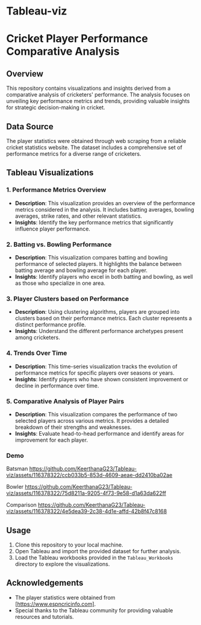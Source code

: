 # Tableau-viz
# Cricket Player Performance Comparative Analysis

## Overview

This repository contains visualizations and insights derived from a comparative analysis of cricketers' performance. The analysis focuses on unveiling key performance metrics and trends, providing valuable insights for strategic decision-making in cricket.

## Data Source

The player statistics were obtained through web scraping from a reliable cricket statistics website. The dataset includes a comprehensive set of performance metrics for a diverse range of cricketers.

## Tableau Visualizations

### 1. Performance Metrics Overview

- **Description**: This visualization provides an overview of the performance metrics considered in the analysis. It includes batting averages, bowling averages, strike rates, and other relevant statistics.
- **Insights**: Identify the key performance metrics that significantly influence player performance.

### 2. Batting vs. Bowling Performance

- **Description**: This visualization compares batting and bowling performance of selected players. It highlights the balance between batting average and bowling average for each player.
- **Insights**: Identify players who excel in both batting and bowling, as well as those who specialize in one area.

### 3. Player Clusters based on Performance

- **Description**: Using clustering algorithms, players are grouped into clusters based on their performance metrics. Each cluster represents a distinct performance profile.
- **Insights**: Understand the different performance archetypes present among cricketers.

### 4. Trends Over Time

- **Description**: This time-series visualization tracks the evolution of performance metrics for specific players over seasons or years.
- **Insights**: Identify players who have shown consistent improvement or decline in performance over time.

### 5. Comparative Analysis of Player Pairs

- **Description**: This visualization compares the performance of two selected players across various metrics. It provides a detailed breakdown of their strengths and weaknesses.
- **Insights**: Evaluate head-to-head performance and identify areas for improvement for each player.



### Demo
Batsman
https://github.com/KeerthanaG23/Tableau-viz/assets/116378322/ccb033b5-853d-4609-aeae-dd2410ba02ae

Bowler
https://github.com/KeerthanaG23/Tableau-viz/assets/116378322/75d8211a-9205-4f73-9e58-d1a63da622ff

Comparison
https://github.com/KeerthanaG23/Tableau-viz/assets/116378322/4e5dea39-2c38-4d1e-affd-42b8f47c8168

## Usage

1. Clone this repository to your local machine.
2. Open Tableau and import the provided dataset for further analysis.
3. Load the Tableau workbooks provided in the `Tableau_Workbooks` directory to explore the visualizations.

## Acknowledgements

- The player statistics were obtained from [https://www.espncricinfo.com].
- Special thanks to the Tableau community for providing valuable resources and tutorials.
